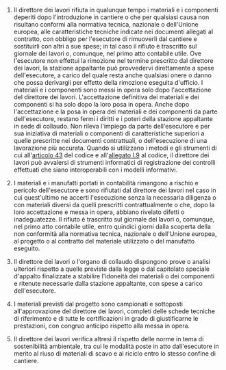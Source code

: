 1. Il direttore dei lavori rifiuta in qualunque tempo i materiali e i componenti deperiti dopo l'introduzione in cantiere o che per qualsiasi causa non risultano conformi alla normativa tecnica, nazionale o dell'Unione europea, alle caratteristiche tecniche indicate nei documenti allegati al contratto, con obbligo per l'esecutore di rimuoverli dal cantiere e sostituirli con altri a sue spese; in tal caso il rifiuto è trascritto sul giornale dei lavori o, comunque, nel primo atto contabile utile. Ove l'esecutore non effettui la rimozione nel termine prescritto dal direttore dei lavori, la stazione appaltante può provvedervi direttamente a spese dell'esecutore, a carico del quale resta anche qualsiasi onere o danno che possa derivargli per effetto della rimozione eseguita d'ufficio. I materiali e i componenti sono messi in opera solo dopo l'accettazione del direttore dei lavori. L'accettazione definitiva dei materiali e dei componenti si ha solo dopo la loro posa in opera. Anche dopo l'accettazione e la posa in opera dei materiali e dei componenti da parte dell'esecutore, restano fermi i diritti e i poteri della stazione appaltante in sede di collaudo. Non rileva l'impiego da parte dell'esecutore e per sua iniziativa di materiali o componenti di caratteristiche superiori a quelle prescritte nei documenti contrattuali, o dell'esecuzione di una lavorazione più accurata. Quando si utilizzano i metodi e gli strumenti di cui all'[articolo 43](/articolo-43/2) del codice e all'[allegato I.9](/section/attachment-1-9/2) al codice, il direttore dei lavori può avvalersi di strumenti informatici di registrazione dei controlli effettuati che siano interoperabili con i modelli informativi. 

2. I materiali e i manufatti portati in contabilità rimangono a rischio e pericolo dell'esecutore e sono rifiutati dal direttore dei lavori nel caso in cui quest'ultimo ne accerti l'esecuzione senza la necessaria diligenza o con materiali diversi da quelli prescritti contrattualmente o che, dopo la loro accettazione e messa in opera, abbiano rivelato difetti o inadeguatezze. Il rifiuto è trascritto sul giornale dei lavori o, comunque, nel primo atto contabile utile, entro quindici giorni dalla scoperta della non conformità alla normativa tecnica, nazionale o dell'Unione europea, al progetto o al contratto del materiale utilizzato o del manufatto eseguito. 

3. Il direttore dei lavori o l'organo di collaudo dispongono prove o analisi ulteriori rispetto a quelle previste dalla legge o dal capitolato speciale d'appalto finalizzate a stabilire l'idoneità dei materiali o dei componenti e ritenute necessarie dalla stazione appaltante, con spese a carico dell'esecutore.

4. I materiali previsti dal progetto sono campionati e sottoposti all'approvazione del direttore dei lavori, completi delle schede tecniche di riferimento e di tutte le certificazioni in grado di giustificarne le prestazioni, con congruo anticipo rispetto alla messa in opera.

5. Il direttore dei lavori verifica altresì il rispetto delle norme in tema di sostenibilità ambientale, tra cui le modalità poste in atto dall'esecutore in merito al riuso di materiali di scavo e al riciclo entro lo stesso confine di cantiere.
